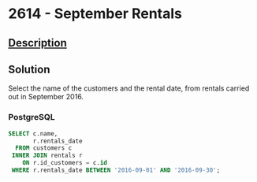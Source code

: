 # 2614 - September Rentals

## [Description](https://judge.beecrowd.com/pt/problems/view/2614)

## Solution

Select the name of the customers and the rental date, from rentals carried out in September 2016.

### PostgreSQL

```sql
SELECT c.name,
	   r.rentals_date
  FROM customers c 
 INNER JOIN rentals r 
    ON r.id_customers = c.id
 WHERE r.rentals_date BETWEEN '2016-09-01' AND '2016-09-30';
```